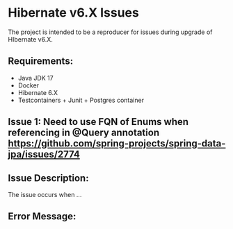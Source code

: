 # Hibernate v6.X Issues

The project is intended to be a reproducer for issues during upgrade of HIbernate v6.X.

## Requirements:
- Java JDK 17
- Docker
- Hibernate 6.X
- Testcontainers + Junit + Postgres container

## Issue 1: Need to use FQN of Enums when referencing in @Query annotation https://github.com/spring-projects/spring-data-jpa/issues/2774

## Issue Description:
The issue occurs when ...

## Error Message:

